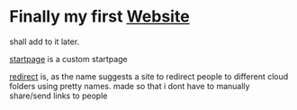 # Finally my first [Website](https://frozenKelp.github.io)
shall add to it later.

[startpage](https://frozenKelp.github.io/startpage/) is a custom startpage

[redirect](https://frozenKelp.github.io/redirect/) is, as the name suggests a site to redirect people to different cloud folders using pretty names.
made so that i dont have to manually share/send links to people
